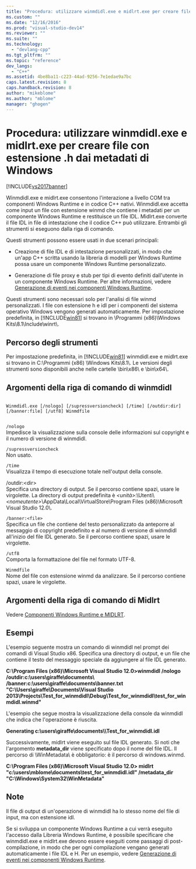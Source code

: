 ```yaml
---
title: "Procedura: utilizzare winmdidl.exe e midlrt.exe per creare file con estensione .h dai metadati di Windows | Microsoft Docs"
ms.custom: ""
ms.date: "12/16/2016"
ms.prod: "visual-studio-dev14"
ms.reviewer: ""
ms.suite: ""
ms.technology: 
  - "devlang-cpp"
ms.tgt_pltfrm: ""
ms.topic: "reference"
dev_langs: 
  - "C++"
ms.assetid: 4be8ba11-c223-44ad-9256-7e1edae9a7bc
caps.latest.revision: 8
caps.handback.revision: 8
author: "mikeblome"
ms.author: "mblome"
manager: "ghogen"
---
```

# Procedura: utilizzare winmdidl.exe e midlrt.exe per creare file con estensione .h dai metadati di Windows
[!INCLUDE[vs2017banner](../assembler/inline/includes/vs2017banner.md)]

Winmdidl.exe e midlrt.exe consentono l'interazione a livello COM tra componenti Windows Runtime e in codice C\+\+ nativi.  Winmdidl.exe accetta come input un file con estensione winmd che contiene i metadati per un componente Windows Runtime e restituisce un file IDL.  Midlrt.exe converte il file IDL in file di intestazione che il codice C\+\+ può utilizzare.  Entrambi gli strumenti si eseguono dalla riga di comando.  
  
 Questi strumenti possono essere usati in due scenari principali:  
  
-   Creazione di file IDL e di intestazione personalizzati, in modo che un'app C\+\+ scritta usando la libreria di modelli per Windows Runtime possa usare un componente Windows Runtime personalizzato.  
  
-   Generazione di file proxy e stub per tipi di evento definiti dall'utente in un componente Windows Runtime.  Per altre informazioni, vedere [Generazione di eventi nei componenti Windows Runtime](../Topic/Raising%20Events%20in%20Windows%20Runtime%20Components.md).  
  
 Questi strumenti sono necessari solo per l'analisi di file winmd personalizzati.  I file con estensione h e idl per i componenti del sistema operativo Windows vengono generati automaticamente.  Per impostazione predefinita, in [!INCLUDE[win81](../misc/includes/win81_md.md)] si trovano in \\Programmi \(x86\)\\Windows Kits\\8.1\\Include\\winrt\\.  
  
## Percorso degli strumenti  
 Per impostazione predefinita, in [!INCLUDE[win81](../misc/includes/win81_md.md)] winmdidl.exe e midlrt.exe si trovano in C:\\Programmi \(x86\) \\Windows Kits\\8.1\\.  Le versioni degli strumenti sono disponibili anche nelle cartelle \\bin\\x86\\ e \\bin\\x64\\.  
  
## Argomenti della riga di comando di winmdidl  
  
```  
  
Winmdidl.exe [/nologo] [/supressversioncheck] [/time] [/outdir:dir] [/banner:file] [/utf8] Winmdfile  
  
```  
  
 `/nologo`  
 Impedisce la visualizzazione sulla console delle informazioni sul copyright e il numero di versione di winmdidl.  
  
 `/supressversioncheck`  
 Non usato.  
  
 `/time`  
 Visualizza il tempo di esecuzione totale nell'output della console.  
  
 \/outdir:\<dir\>  
 Specifica una directory di output.  Se il percorso contiene spazi, usare le virgolette.  La directory di output predefinita è *\<unità\>*:\\Utenti\\*\<nomeutente\>*\\AppData\\Local\\VirtualStore\\Program Files \(x86\)\\Microsoft Visual Studio 12.0\\.  
  
 `/banner:<file>`  
 Specifica un file che contiene del testo personalizzato da anteporre al messaggio di copyright predefinito e al numero di versione di winmdidl all'inizio del file IDL generato.  Se il percorso contiene spazi, usare le virgolette.  
  
 `/utf8`  
 Comporta la formattazione del file nel formato UTF\-8.  
  
 `Winmdfile`  
 Nome del file con estensione winmd da analizzare.  Se il percorso contiene spazi, usare le virgolette.  
  
## Argomenti della riga di comando di Midlrt  
 Vedere [Componenti Windows Runtime e MIDLRT](http://msdn.microsoft.com/library/windows/desktop/hh869900\(v=vs.85\).aspx).  
  
## Esempi  
 L'esempio seguente mostra un comando di winmdidl nel prompt dei comandi di Visual Studio x86.  Specifica una directory di output, e un file che contiene il testo del messaggio speciale da aggiungere al file IDL generato.  
  
 **C:\\Program Files \(x86\)\\Microsoft Visual Studio 12.0\>winmdidl \/nologo \/outdir:c:\\users\\giraffe\\documents\\ \/banner:c:\\users\\giraffe\\documents\\banner.txt "C:\\Users\\giraffe\\Documents\\Visual Studio 2013\\Projects\\Test\_for\_winmdidl\\Debug\\Test\_for\_winmdidl\\test\_for\_winmdidl.winmd"**  
  
 L'esempio che segue mostra la visualizzazione della console da winmdidl che indica che l'operazione è riuscita.  
  
 **Generating c:\\users\\giraffe\\documents\\\\Test\_for\_winmdidl.idl**  
  
 Successivamente, midlrt viene eseguito sul file IDL generato.  Si noti che l'argomento **metadata\_dir** viene specificato dopo il nome del file IDL.  Il percorso di \\WinMetadata\\ è obbligatorio: è il percorso di windows.winmd.  
  
 **C:\\Program Files \(x86\)\\Microsoft Visual Studio 12.0\> midlrt "c:\\users\\mblome\\documents\\test\_for\_winmdidl.idl" \/metadata\_dir "C:\\Windows\\System32\\WinMetadata"**  
  
## Note  
 Il file di output di un'operazione di winmdidl ha lo stesso nome del file di input, ma con estensione idl.  
  
 Se si sviluppa un componente Windows Runtime a cui verrà eseguito l'accesso dalla Libreria Windows Runtime, è possibile specificare che winmdidl.exe e midlrt.exe devono essere eseguiti come passaggi di post\-compilazione, in modo che per ogni compilazione vengano generati automaticamente i file IDL e H.   Per un esempio, vedere [Generazione di eventi nei componenti Windows Runtime](../Topic/Raising%20Events%20in%20Windows%20Runtime%20Components.md).